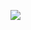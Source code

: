 

![](![image](https://github.com/eduardofj10/eduardofj10/assets/138174764/c3408c6d-3650-4e00-b9ef-72f966be84a2)
)

